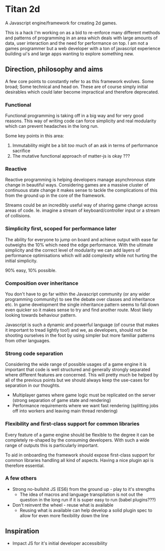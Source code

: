Titan 2d
========
A Javascript engine/framework for creating 2d games.

This is a hack I'm working on as a bid to re-enforce many different methods and patterns of programming in an area which deals with large amounts of data, user interaction and the need for performance on top. I am not a games programmer but a web developer with a ton of javascript experience building ui's and large apps wanting to explore something new.

Direction, philosophy and aims
------------------------------
A few core points to constantly refer to as this framework evolves. Some broad; Some technical and head on. These are of course simply initial desirables which could later become impractical and therefore deprecated.

### Functional
Functional programming is taking off in a big way and for very good reasons. This way of writing code can force simplicity and real modularity which can prevent headaches in the long run.

Some key points in this area:

1. Immutability might be a bit *too* much of an ask in terms of performance sacrifice
2. The mutative functional approach of matter-js is okay ???

### Reactive
Reactive programming is helping developers manage asynchronous state change in beautiful ways. Considering games are a massive cluster of continuous state change it makes sense to tackle the complications of this from the ground up in the core of the framework.

Streams could be an incredibly useful way of sharing game change across areas of code. Ie. imagine a stream of keyboard/controller input or a stream of collisions.

### Simplicity first, scoped for performance later
The ability for everyone to jump on board and achieve output with ease far outweighs the 10% which need the edge performance. With the ultimate simplicity and the correct level of modularity we can add layers of performance optimisations which will add complexity while not hurting the initial simplicity.

90% easy, 10% possible.

### Composition over inheritance
You don't have to go far within the Javascript community (or any wider programming community) to see the debate over classes and inheritance etc. In game development the single inheritance pattern seems to fall down even quicker so it makes sense to try and find another route. Most likely looking towards behaviour pattern.

Javascript is such a dynamic and powerful language (of course that makes it important to tread lightly too!) and we, as developers, should not be shooting ourselves in the foot by using simpler but more familiar patterns from other languages.

### Strong code separation
Considering the wide range of possible usages of a game engine it is important that code is well structured and generally strongly separated where different features are concerned. This will pretty much be helped by all of the previous points but we should always keep the use-cases for separation in our thoughts.

- Multiplayer games where game logic must be replicated on the server (strong separation of game state and rendering)
- Performance requirements where we want fast rendering (splitting jobs off into workers and leaving main thread rendering)

### Flexibility and first-class support for common libraries
Every feature of a game engine should be flexible to the degree it can be completely re-shaped by the consuming developers. With such a wide range of outputs this is particularly important.

To aid in onboarding the framework should expose first-class support for common libraries handling all kind of aspects. Having a nice plugin api is therefore essential.

### A few others
- Strong no-bullshit JS (ES6) from the ground up - play to it's strengths
	- The idea of macros and language transpilation is not out the question in the long run if it is super easy to run (babel plugins???)
- Don't reinvent the wheel - reuse what is available
	- Reusing what is available can help develop a solid plugin spec to allow for even more flexibility down the line

Inspiration
-----------
- Impact JS for it's initial developer accessibility